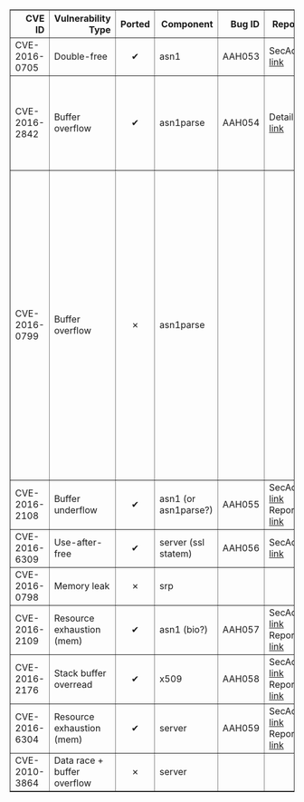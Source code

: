 <table border="1" class="dataframe">
  <thead>
    <tr style="text-align: right;">
      <th>CVE ID</th>
      <th>Vulnerability Type</th>
      <th>Ported</th>
      <th>Component</th>
      <th>Bug ID</th>
      <th>Report</th>
      <th>Fix</th>
      <th>Notes</th>
    </tr>
  </thead>
  <tbody>
    <tr>
      <td>CVE-2016-0705</td>
      <td>Double-free</td>
      <td><center>&#10004</center></td>
      <td>asn1</td>
      <td>AAH053</td>
      <td>SecAdv <a href="https://www.openssl.org/news/secadv/20160301.txt">link</a></td>
      <td>Fix <a href="https://github.com/openssl/openssl/commit/ab4a81f69ec88d06c9d8de15326b9296d7f498ed">link</a></td>
      <td>asn1.</td>
    </tr>
    <tr>
      <td>CVE-2016-2842</td>
      <td>Buffer overflow</td>
      <td><center>&#10004</center></td>
      <td>asn1parse</td>
      <td>AAH054</td>
      <td>Details <a href="https://guidovranken.com/2016/02/27/openssl-cve-2016-0799-heap-corruption-via-bio_printf/">link</a></td>
      <td>Fix <a href="https://github.com/openssl/openssl/commit/a801bf263849a2ef773e5bc0c86438cbba720835">link</a></td>
      <td>asn1parse.   Requires a large file (>2GB) to trigger, or controlled memory attrition.</td>
    </tr>
    <tr>
      <td>CVE-2016-0799</td>
      <td>Buffer overflow</td>
      <td><center>&#10007;</center></td>
      <td>asn1parse</td>
      <td></td>
      <td></td>
      <td></td>
      <td>Could not determine trigger condition. The commit reported as a fix is actually a fix for CVE-2016-2842. Only part of the commit is supposed to be a fix for this CVE, though I could not determine when the fault could actually occur.</td>
    </tr>
    <tr>
      <td>CVE-2016-2108</td>
      <td>Buffer underflow</td>
      <td><center>&#10004</center></td>
      <td>asn1 (or asn1parse?)</td>
      <td>AAH055</td>
      <td>SecAdv <a href="https://www.openssl.org/news/secadv/20160503.txt">link</a> Report <a href="https://mta.openssl.org/pipermail/openssl-dev/2016-March/005614.html">link</a></td>
      <td>Fix1 <a href="https://github.com/openssl/openssl/commit/3661bb4e7934668bd99ca777ea8b30eedfafa871">link</a> Fix2 <a href="https://github.com/openssl/openssl/commit/f5da52e308a6aeea6d5f3df98c4da295d7e9cc27">link</a></td>
      <td>asn1.</td>
    </tr>
    <tr>
      <td>CVE-2016-6309</td>
      <td>Use-after-free</td>
      <td><center>&#10004</center></td>
      <td>server (ssl statem)</td>
      <td>AAH056</td>
      <td>SecAdv <a href="https://www.openssl.org/news/secadv/20160926.txt">link</a></td>
      <td>Fix <a href="https://github.com/openssl/openssl/commit/acacbfa7565c78d2273c0b2a2e5e803f44afefeb">link</a></td>
      <td></td>
    </tr>
    <tr>
      <td>CVE-2016-0798</td>
      <td>Memory leak</td>
      <td><center>&#10007;</center></td>
      <td>srp</td>
      <td></td>
      <td></td>
      <td>Fix <a href="https://github.com/openssl/openssl/commit/259b664f950c2ba66fbf4b0fe5281327904ead21">link</a></td>
      <td>Too much refactoring involved.</td>
    </tr>
    <tr>
      <td>CVE-2016-2109</td>
      <td>Resource exhaustion (mem)</td>
      <td><center>&#10004</center></td>
      <td>asn1 (bio?)</td>
      <td>AAH057</td>
      <td>SecAdv <a href="https://www.openssl.org/news/secadv/20160503.txt">link</a> Report <a href="https://hackerone.com/reports/134880">link</a></td>
      <td>Fix <a href="https://github.com/openssl/openssl/commit/c62981390d6cf9e3d612c489b8b77c2913b25807">link</a></td>
      <td></td>
    </tr>
    <tr>
      <td>CVE-2016-2176</td>
      <td>Stack buffer overread</td>
      <td><center>&#10004</center></td>
      <td>x509</td>
      <td>AAH058</td>
      <td>SecAdv <a href="https://www.openssl.org/news/secadv/20160503.txt">link</a> Report <a href="https://hackerone.com/reports/135946">link</a></td>
      <td>Fix <a href="https://github.com/openssl/openssl/commit/ea96ad5a206b7b5f25dad230333e8ff032df3219">link</a></td>
      <td></td>
    </tr>
    <tr>
      <td>CVE-2016-6304</td>
      <td>Resource exhaustion (mem)</td>
      <td><center>&#10004</center></td>
      <td>server</td>
      <td>AAH059</td>
      <td>SecAdv <a href="https://www.openssl.org/news/secadv/20160922.txt">link</a> Report <a href="https://hackerone.com/reports/216840">link</a></td>
      <td>Fix <a href="https://github.com/openssl/openssl/commit/e408c09bbf7c3057bda4b8d20bec1b3a7771c15b">link</a></td>
      <td></td>
    </tr>
    <tr>
      <td>CVE-2010-3864</td>
      <td>Data race + buffer overflow</td>
      <td><center>&#10007;</center></td>
      <td>server</td>
      <td></td>
      <td></td>
      <td></td>
      <td>Somewhat complex.</td>
    </tr>
  </tbody>
</table>